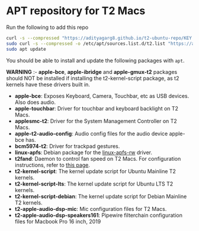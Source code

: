 # APT repository for T2 Macs

Run the following to add this repo

```bash
curl -s --compressed "https://adityagarg8.github.io/t2-ubuntu-repo/KEY.gpg" | gpg --dearmor | sudo tee /etc/apt/trusted.gpg.d/t2-ubuntu-repo.gpg >/dev/null
sudo curl -s --compressed -o /etc/apt/sources.list.d/t2.list "https://adityagarg8.github.io/t2-ubuntu-repo/t2.list"
sudo apt update
```

You should be able to install and update the following packages with `apt`.

**WARNING** :- **apple-bce**, **apple-ibridge** and **apple-gmux-t2** packages should NOT be installed if installing the t2-kernel-script package, as t2 kernels have these drivers built in.

- **apple-bce**: Exposes Keyboard, Camera, Touchbar, etc as USB devices. Also does audio.
- **apple-touchbar**: Driver for touchbar and keyboard backlight on T2 Macs.
- **applesmc-t2**: Driver for the System Management Controller on T2 Macs.
- **apple-t2-audio-config**: Audio config files for the audio device apple-bce has.
- **bcm5974-t2**: Driver for trackpad gestures.
- **linux-apfs**: Debian package for the [linux-apfs-rw](https://github.com/linux-apfs/linux-apfs-rw) driver.
- **t2fand**: Daemon to control fan speed on T2 Macs. For configuration instructions, refer to [this page](https://github.com/NoaHimesaka1873/t2fand).
- **t2-kernel-script**: The kernel update script for Ubuntu Mainline T2 kernels.
- **t2-kernel-script-lts**: The kernel update script for Ubuntu LTS T2 kernels.
- **t2-kernel-script-debian**: The kernel update script for Debian Mainline T2 kernels.
- **t2-apple-audio-dsp-mic**: Mic configuration files for T2 Macs.
- **t2-apple-audio-dsp-speakers161**: Pipewire filterchain configuration files for Macbook Pro 16 inch, 2019
